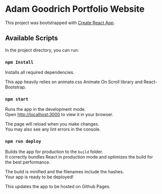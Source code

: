 # Adam Goodrich Portfolio Website

This project was bootstrapped with [Create React App](https://github.com/facebook/create-react-app).

## Available Scripts

In the project directory, you can run:

### `npm Install`

Installs all required dependencies.

This app heavily relies on animate.css Animate On Scroll library and React-Bootstrap.

### `npm start`

Runs the app in the development mode.\
Open [http://localhost:3000](http://localhost:3000) to view it in your browser.

The page will reload when you make changes.\
You may also see any lint errors in the console.

### `npm run deploy`

Builds the app for production to the `build` folder.\
It correctly bundles React in production mode and optimizes the build for the best performance.

The build is minified and the filenames include the hashes.\
Your app is ready to be deployed!

This updates the app to be hosted on Github Pages.